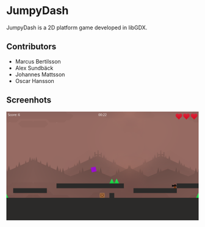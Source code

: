 # JumpyDash

JumpyDash is a 2D platform game developed in libGDX.

## Contributors
* Marcus Bertilsson
* Alex Sundbäck
* Johannes Mattsson
* Oscar Hansson

## Screenhots
<p align="center">
  <img src="documentation/screenshots/Screenshot_1.png" width="850"/>
</p>
